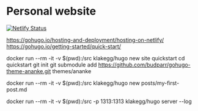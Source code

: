 # Personal website

[![Netlify Status](https://api.netlify.com/api/v1/badges/e3d7ca85-43cf-4223-aad2-310306336541/deploy-status)](https://app.netlify.com/sites/ivomarino/deploys)

https://gohugo.io/hosting-and-deployment/hosting-on-netlify/
	https://gohugo.io/getting-started/quick-start/

docker run --rm -it -v $(pwd):/src klakegg/hugo new site quickstart
cd quickstart
git init
git submodule add https://github.com/budparr/gohugo-theme-ananke.git themes/ananke

docker run --rm -it -v $(pwd):/src klakegg/hugo new posts/my-first-post.md

docker run --rm -it -v $(pwd):/src -p 1313:1313 klakegg/hugo server --log
